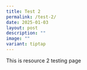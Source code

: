 ```yaml
---
title: Test 2
permalink: /test-2/
date: 2025-01-03
layout: post
description: ""
image: ""
variant: tiptap
---
```

<p>This is resource 2 testing page</p>